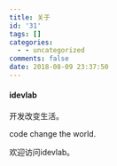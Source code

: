 ```yaml
---
title: 关于
id: '31'
tags: []
categories:
  - - uncategorized
comments: false
date: 2018-08-09 23:37:50
---
```


#### idevlab

开发改变生活。

code change the world.  
  
欢迎访问idevlab。